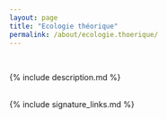 ```yaml
---
layout: page
title: "Ecologie théorique"
permalink: /about/ecologie.thoerique/
---
```


<br>

{% include description.md %}

<br>
{% include signature_links.md %}
